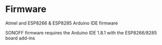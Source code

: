 # Firmware
Atmel and ESP8266 &amp; ESP8285 Arduino IDE firmware

SONOFF firmware requires the Arduino IDE 1.8.1 with the ESP8266/8285 board add-ins

